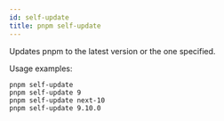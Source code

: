 ```yaml
---
id: self-update
title: pnpm self-update
---
```


Updates pnpm to the latest version or the one specified.

Usage examples:

```
pnpm self-update
pnpm self-update 9
pnpm self-update next-10
pnpm self-update 9.10.0
```
